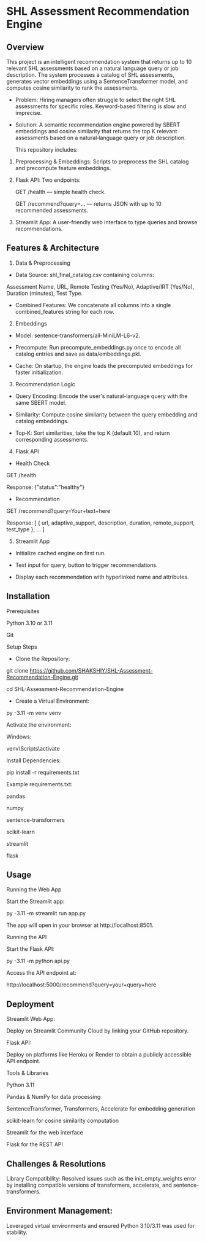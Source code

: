 # SHL Assessment Recommendation Engine
## Overview
This project is an intelligent recommendation system that returns up to 10 relevant SHL assessments based on a natural language query or job description. The system processes a catalog of SHL assessments, generates vector embeddings using a SentenceTransformer model, and computes cosine similarity to rank the assessments.

- Problem: Hiring managers often struggle to select the right SHL assessments for specific roles. Keyword-based filtering is slow and imprecise.
- Solution: A semantic recommendation engine powered by SBERT embeddings and cosine similarity that returns the top K relevant assessments based on a natural‑language query or job description.

  This repository includes:

1. Preprocessing & Embeddings: Scripts to preprocess the SHL catalog and precompute feature embeddings.

2. Flask API: Two endpoints:

   GET /health — simple health check.

   GET /recommend?query=... — returns JSON with up to 10 recommended assessments.

3. Streamlit App: A user-friendly web interface to type queries and browse recommendations.

## Features & Architecture

1. Data & Preprocessing

- Data Source: shl_final_catalog.csv containing columns:

Assessment Name, URL, Remote Testing (Yes/No), Adaptive/IRT (Yes/No), Duration (minutes), Test Type.

- Combined Features: We concatenate all columns into a single combined_features string for each row.

2. Embeddings

- Model: sentence-transformers/all-MiniLM-L6-v2.

- Precompute: Run precompute_embeddings.py once to encode all catalog entries and save as data/embeddings.pkl.

- Cache: On startup, the engine loads the precomputed embeddings for faster initialization.

3. Recommendation Logic

- Query Encoding: Encode the user's natural-language query with the same SBERT model.

- Similarity: Compute cosine similarity between the query embedding and catalog embeddings.

- Top‑K: Sort similarities, take the top K (default 10), and return corresponding assessments.

4. Flask API

- Health Check

GET /health

Response: {"status":"healthy"}

- Recommendation

GET /recommend?query=Your+text+here

Response: [ { url, adaptive_support, description, duration, remote_support, test_type }, … ]

5. Streamlit App

- Initialize cached engine on first run.

- Text input for query, button to trigger recommendations.

- Display each recommendation with hyperlinked name and attributes.

## Installation
Prerequisites

Python 3.10 or 3.11

Git

Setup Steps

- Clone the Repository:

git clone https://github.com/SHAKSHIY/SHL-Assessment-Recommendation-Engine.git

cd SHL-Assessment-Recommendation-Engine

- Create a Virtual Environment:

py -3.11 -m venv venv

Activate the environment:

Windows:

venv\Scripts\activate

Install Dependencies:

pip install -r requirements.txt

Example requirements.txt:

pandas

numpy

sentence-transformers

scikit-learn

streamlit

flask

## Usage
Running the Web App

Start the Streamlit app:

py -3.11 -m streamlit run app.py

The app will open in your browser at http://localhost:8501.

Running the API

Start the Flask API:

py -3.11 -m python api.py

Access the API endpoint at:

http://localhost:5000/recommend?query=your+query+here

## Deployment

Streamlit Web App:

Deploy on Streamlit Community Cloud by linking your GitHub repository.

Flask API:

Deploy on platforms like Heroku or Render to obtain a publicly accessible API endpoint.

Tools & Libraries

Python 3.11

Pandas & NumPy for data processing

SentenceTransformer, Transformers, Accelerate for embedding generation

scikit-learn for cosine similarity computation

Streamlit for the web interface

Flask for the REST API

## Challenges & Resolutions
Library Compatibility:
Resolved issues such as the init_empty_weights error by installing compatible versions of transformers, accelerate, and sentence-transformers.

## Environment Management:
Leveraged virtual environments and ensured Python 3.10/3.11 was used for stability.

